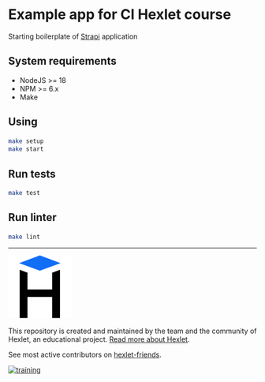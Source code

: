 # Example app for CI Hexlet course

Starting boilerplate of [Strapi](https://strapi.io/) application

## System requirements

- NodeJS >= 18
- NPM >= 6.x
- Make

## Using

```sh
make setup
make start
```

## Run tests

```sh
make test
```

## Run linter

```sh
make lint
```

---

[![Hexlet Ltd. logo](https://raw.githubusercontent.com/Hexlet/assets/master/images/hexlet_logo128.png)](https://hexlet.io/?utm_source=github&utm_medium=link&utm_campaign=hexlet-ci-app)

This repository is created and maintained by the team and the community of Hexlet, an educational project. [Read more about Hexlet](https://hexlet.io/?utm_source=github&utm_medium=link&utm_campaign=hexlet-ci-app).

See most active contributors on [hexlet-friends](https://friends.hexlet.io/).

[![training](https://github.com/LarissaRomanova/hexlet-ci-app/actions/workflows/training.yml/badge.svg)](https://github.com/LarissaRomanova/hexlet-ci-app/actions/workflows/training.yml)
